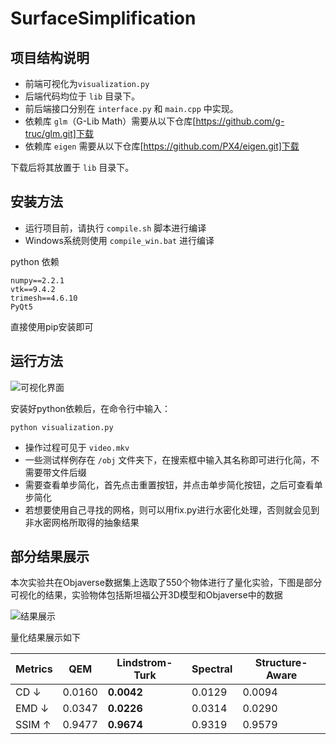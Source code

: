 # SurfaceSimplification

## 项目结构说明

- 前端可视化为`visualization.py`
- 后端代码均位于 `lib` 目录下。
- 前后端接口分别在 `interface.py` 和 `main.cpp` 中实现。
- 依赖库 `glm`（G-Lib Math）需要从以下仓库[https://github.com/g-truc/glm.git]下载
- 依赖库 `eigen` 需要从以下仓库[https://github.com/PX4/eigen.git]下载

下载后将其放置于 `lib` 目录下。

## 安装方法

- 运行项目前，请执行 `compile.sh` 脚本进行编译
- Windows系统则使用 `compile_win.bat` 进行编译

python 依赖

    numpy==2.2.1
    vtk==9.4.2
    trimesh==4.6.10
    PyQt5

直接使用pip安装即可

## 运行方法

![可视化界面](display_images/ui.png "可视化界面")

安装好python依赖后，在命令行中输入：

    python visualization.py


- 操作过程可见于 `video.mkv`
- 一些测试样例存在 `/obj` 文件夹下，在搜索框中输入其名称即可进行化简，不需要带文件后缀
- 需要查看单步简化，首先点击重置按钮，并点击单步简化按钮，之后可查看单步简化
- 若想要使用自己寻找的网格，则可以用fix.py进行水密化处理，否则就会见到非水密网格所取得的抽象结果

## 部分结果展示

本次实验共在Objaverse数据集上选取了550个物体进行了量化实验，下图是部分可视化的结果，实验物体包括斯坦福公开3D模型和Objaverse中的数据

![结果展示](display_images/result_00.png "结果展示")

量化结果展示如下

| **Metrics**      | **QEM**   | **Lindstrom-Turk** | **Spectral** | **Structure-Aware** |
|------------------|-----------|--------------------|--------------|----------------------|
| CD ↓             | 0.0160    | **0.0042**         | 0.0129       | 0.0094               |
| EMD ↓            | 0.0347    | **0.0226**         | 0.0314       | 0.0290               |
| SSIM ↑           | 0.9477    | **0.9674**         | 0.9319       | 0.9579               |
